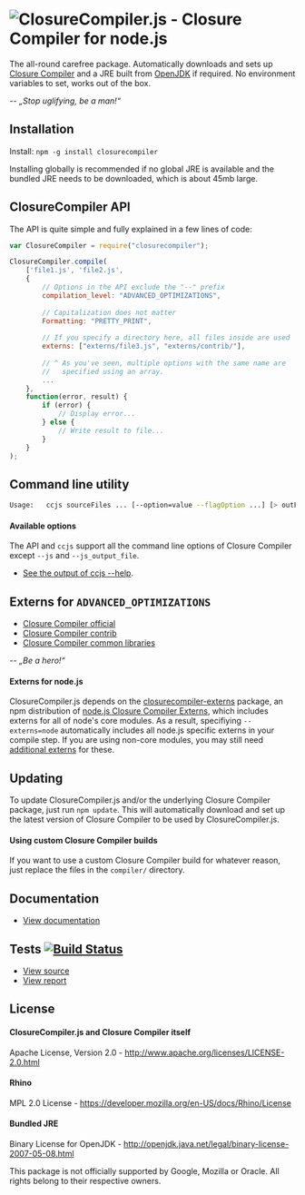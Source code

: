 ![ClosureCompiler.js - Closure Compiler for node.js](https://raw.github.com/dcodeIO/ClosureCompiler.js/master/ClosureCompiler.png)
=================================================

The all-round carefree package. Automatically downloads and sets up [Closure Compiler](https://developers.google.com/closure/compiler/)
and a JRE built from [OpenJDK](http://openjdk.java.net) if required. No environment variables to set, works out of
the box.

*-- „Stop uglifying, be a man!“*

Installation
------------

Install: `npm -g install closurecompiler`

Installing globally is recommended if no global JRE is available and the bundled JRE needs to be downloaded, which is
about 45mb large.

ClosureCompiler API
-------------------
The API is quite simple and fully explained in a few lines of code:

```javascript
var ClosureCompiler = require("closurecompiler");

ClosureCompiler.compile(
    ['file1.js', 'file2.js',
    {
        // Options in the API exclude the "--" prefix
        compilation_level: "ADVANCED_OPTIMIZATIONS",
        
        // Capitalization does not matter 
        Formatting: "PRETTY_PRINT",
        
        // If you specify a directory here, all files inside are used
        externs: ["externs/file3.js", "externs/contrib/"],
        
        // ^ As you've seen, multiple options with the same name are
        //   specified using an array.
        ...
    },
    function(error, result) {
        if (error) {
            // Display error...
        } else {
            // Write result to file...
        }
    }
);
```

Command line utility
--------------------

```bash
Usage:   ccjs sourceFiles ... [--option=value --flagOption ...] [> outFile]
```

#### Available options ####

The API and `ccjs` support all the command line options of Closure Compiler except `--js` and `--js_output_file`.

* [See the output of ccjs --help](https://github.com/dcodeIO/ClosureCompiler.js/blob/master/OPTIONS.md).

Externs for `ADVANCED_OPTIMIZATIONS`
------------------------------------
* [Closure Compiler official](http://code.google.com/p/closure-compiler/source/browse/externs)
* [Closure Compiler contrib](http://code.google.com/p/closure-compiler/source/browse/contrib/externs)
* [Closure Compiler common libraries](https://code.google.com/p/closure-compiler/wiki/ExternsForCommonLibraries)

*-- „Be a hero!“*

#### Externs for node.js ####
ClosureCompiler.js depends on the [closurecompiler-externs](https://npmjs.org/package/closurecompiler-externs) package,
an npm distribution of [node.js Closure Compiler Externs](https://github.com/dcodeIO/node.js-closure-compiler-externs),
which includes externs for all of node's core modules. As a result, specifiying `--externs=node` automatically includes
all node.js specific externs in your compile step. If you are using non-core modules, you may still need
[additional externs](https://github.com/dcodeIO/node.js-closure-compiler-externs/tree/master/contrib) for these. 

Updating
--------
To update ClosureCompiler.js and/or the underlying Closure Compiler package, just run `npm update`. This will
automatically download and set up the latest version of Closure Compiler to be used by ClosureCompiler.js.

#### Using custom Closure Compiler builds ####
If you want to use a custom Closure Compiler build for whatever reason, just replace the files in the `compiler/`
directory.

Documentation
-------------
* [View documentation](http://htmlpreview.github.com/?http://github.com/dcodeIO/ClosureCompiler.js/master/docs/ClosureCompiler.html)

Tests [![Build Status](https://travis-ci.org/dcodeIO/ClosureCompiler.js.png?branch=master)](https://travis-ci.org/dcodeIO/ClosureCompiler.js)
-----
* [View source](https://github.com/dcodeIO/ClosureCompiler.js/blob/master/tests/test.js)
* [View report](https://travis-ci.org/dcodeIO/ClosureCompiler.js)

License
-------

#### ClosureCompiler.js and Closure Compiler itself ####
Apache License, Version 2.0 - http://www.apache.org/licenses/LICENSE-2.0.html

#### Rhino ####
MPL 2.0 License - https://developer.mozilla.org/en-US/docs/Rhino/License

#### Bundled JRE ####
Binary License for OpenJDK - http://openjdk.java.net/legal/binary-license-2007-05-08.html

This package is not officially supported by Google, Mozilla or Oracle. All rights belong to their respective owners.
